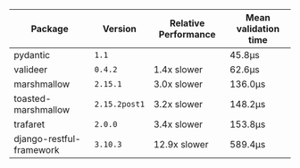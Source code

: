 [//]: <> (Generated with benchmarks/run.py, DO NOT EDIT THIS FILE DIRECTLY, instead run `SAVE=1 python ./run.py`.)

Package | Version | Relative Performance | Mean validation time
--- | --- | --- | ---
pydantic | `1.1` |  | 45.8μs
valideer | `0.4.2` | 1.4x slower | 62.6μs
marshmallow | `2.15.1` | 3.0x slower | 136.0μs
toasted-marshmallow | `2.15.2post1` | 3.2x slower | 148.2μs
trafaret | `2.0.0` | 3.4x slower | 153.8μs
django-restful-framework | `3.10.3` | 12.9x slower | 589.4μs
